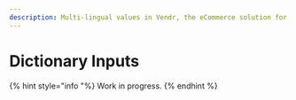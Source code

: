 ```yaml
---
description: Multi-lingual values in Vendr, the eCommerce solution for Umbraco
---
```


# Dictionary Inputs

{% hint style="info "%}
Work in progress.
{% endhint %}